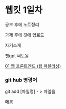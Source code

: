 # 웹킷 1일차

공부 후에 노트정리

과제 후에 깃에 업로드

자기소개

챗gpt 써도됨

[01 웹 프론트엔드 (웹 퍼블리싱)](https://www.notion.so/01-d4732686553740718cc6edaebe2fe5c1?pvs=21)

### git hub 명령어

git add [파일명] - > 파일을

메롱
